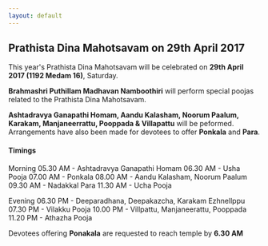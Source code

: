 ```yaml
---
layout: default
---
```

## Prathista Dina Mahotsavam on 29th April 2017

This year's Prathista Dina Mahotsavam will be celebrated on **29th April 2017 (1192 Medam 16)**, Saturday. 

**Brahmashri Puthillam Madhavan Namboothiri** will perform special poojas related to the Prathista Dina Mahotsavam. 

**Ashtadravya Ganapathi Homam, Aandu Kalasham, Noorum Paalum, Karakam, Manjaneerrattu, Pooppada & Villapattu** will be peformed. Arrangements have also been made for devotees to offer **Ponkala** and **Para**.

#### Timings
Morning 
05.30 AM - Ashtadravya Ganapathi Homam 
06.30 AM - Usha Pooja
07.00 AM - Ponkala
08.00 AM - Aandu Kalasham, Noorum Paalum
09.30 AM - Nadakkal Para
11.30 AM - Ucha Pooja

Evening
06.30 PM - Deeparadhana, Deepakazcha, Karakam Ezhnellppu
07.30 PM - Vilakku Pooja
10.00 PM - Villpattu, Manjaneerattu, Pooppada
11.20 PM - Athazha Pooja

Devotees offering **Ponakala** are requested to reach temple by **6.30 AM**
